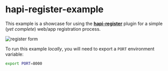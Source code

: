 # hapi-register-example

This example is a showcase for using the
[**hapi-register**](https://github.com/nelsonic/hapi-register) plugin
for a simple (*yet complete*) web/app registration process.

![register form](https://cloud.githubusercontent.com/assets/194400/10197712/d6cc0348-6790-11e5-86ca-dc218bdffd54.png)

To run this example *locally*, you will need to export
a `PORT` environment variable:

```sh
export PORT=8000
```

> 
